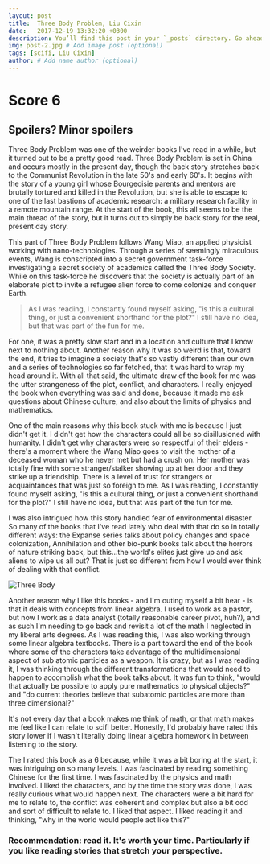 ```yaml
---
layout: post
title:  Three Body Problem, Liu Cixin
date:   2017-12-19 13:32:20 +0300
description: You’ll find this post in your `_posts` directory. Go ahead and edit it and re-build the site to see your changes. # Add post description (optional)
img: post-2.jpg # Add image post (optional)
tags: [scifi, Liu Cixin]
author: # Add name author (optional)
---
```


# Score 6

## Spoilers? Minor spoilers

Three Body Problem was one of the weirder books I've read in a while, but it turned out to be a pretty good read. Three Body Problem is set in China and occurs mostly in the present day, though the back story stretches back to the Communist Revolution in the late 50's and early 60's. It begins with the story of a young girl whose Bourgeoisie parents and mentors are brutally tortured and killed in the Revolution, but she is able to escape to one of the last bastions of academic research: a military research facility in a remote mountain range.  At the start of the book, this all seems to be the main thread of the story, but it turns out to simply be back story for the real, present day story.

This part of Three Body Problem follows Wang Miao, an applied physicist working with nano-technologies. Through a series of seemingly miraculous events, Wang is conscripted into a secret government task-force investigating a secret society of academics called the Three Body Society. While on this task-force he discovers that the society is actually part of an elaborate plot to invite a refugee alien force to come colonize and conquer Earth.

> As I was reading, I constantly found myself asking, "is this a cultural thing, or just a convenient shorthand for the plot?"  I still have no idea, but that was part of the fun for me.

For one, it was a pretty slow start and in a location and culture that I know next to nothing about.  Another reason why it was so weird is that, toward the end, it tries to imagine a society that's so vastly different than our own and a series of technologies so far fetched, that it was hard to wrap my head around it.  With all that said, the ultimate draw of the book for me was the utter strangeness of the plot, conflict, and characters.  I really enjoyed the book when everything was said and done, because it made me ask questions about Chinese culture, and also about the limits of physics and mathematics.  

One of the main reasons why this book stuck with me is because I just didn't get it.  I didn't get how the characters could all be so disillusioned with humanity. I didn't get why characters were so respectful of their elders - there's a moment where the Wang Miao goes to visit the mother of a deceased woman who he never met but had a crush on. Her mother was totally fine with some stranger/stalker showing up at her door and they strike up a friendship. There is a level of trust for strangers or acquaintances that was just so foreign to me. As I was reading, I constantly found myself asking, "is this a cultural thing, or just a convenient shorthand for the plot?"  I still have no idea, but that was part of the fun for me.

I was also intrigued how this story handled fear of environmental disaster. So many of the books that I've read lately who deal with that do so in totally different ways: the Expanse series talks about policy changes and space colonization, Annihilation and other bio-punk books talk about the horrors of nature striking back, but this...the world's elites just give up and ask aliens to wipe us all out?  That is just so different from how I would ever think of dealing with that conflict.  

![Three Body]({{site.baseurl}}/assets/img/three-body-math.png)

Another reason why I like this books - and I'm outing myself a bit hear - is that it deals with concepts from linear algebra.  I used to work as a pastor, but now I work as a data analyst (totally reasonable career pivot, huh?), and as such I'm needing to go back and revisit a lot of the math I neglected in my liberal arts degrees. As I was reading this, I was also working through some linear algebra textbooks. There is a part toward the end of the book where some of the characters take advantage of the multidimensional aspect of sub atomic particles as a weapon.  It is crazy, but as I was reading it, I was thinking through the different transformations that would need to happen to accomplish what the book talks about. It was fun to think, "would that actually be possible to apply pure mathematics to physical objects?" and "do current theories believe that subatomic particles are more than three dimensional?"

It's not every day that a book makes me think of math, or that math makes me feel like I can relate to scifi better. Honestly, I'd probably have rated this story lower if I wasn't literally doing linear algebra homework in between listening to the story.

The I rated this book as a 6 because, while it was a bit boring at the start, it was intriguing on so many levels.  I was fascinated by reading something Chinese for the first time. I was fascinated by the physics and math involved. I liked the characters, and by the time the story was done, I was really curious what would happen next. The characters were a bit hard for me to relate to, the conflict was coherent and complex but also a bit odd and sort of difficult to relate to.  I liked that aspect. I liked reading it and thinking, "why in the world would people act like this?"  

### Recommendation: read it. It's worth your time. Particularly if you like reading stories that stretch your perspective.  
